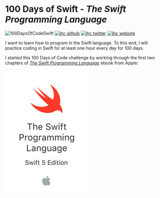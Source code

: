 # 100 Days of Swift - *The Swift Programming Language*

![100DaysOfCodeSwift](https://img.shields.io/badge/100DaysOfCode-Swift-FA7343.svg?style=flat&logo=swift)
[![jhc github](https://img.shields.io/badge/GitHub-jhrcook-lightgrey.svg?style=flat&logo=github)](https://github.com/jhrcook)
[![jhc twitter](https://img.shields.io/badge/Twitter-Joshua_Cook-00aced.svg?style=flat&logo=twitter)](https://twitter.com/JoshDoesa)
[![jhc website](https://img.shields.io/badge/Website-Joshua_Cook-5087B2.svg?style=flat&logo=telegram)](https://joshuacook.netlify.com)

I want to learn how to program in the Swift language. To this end, I will practice coding in Swift for at least one hour every day for 100 days.

I started this 100 Days of Code challenge by working through the first two chapters of [*The Swift Programming Language*](https://books.apple.com/us/book/the-swift-programming-language-swift-5-0/id881256329) ebook from Apple:

[![](./TheSwiftProgrammingLanguage_cover.jpg)](https://books.apple.com/us/book/the-swift-programming-language-swift-5-0/id881256329)
